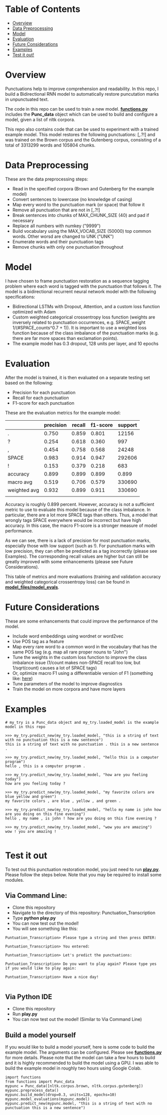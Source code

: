 # Table of Contents  
- [Overview](#Overview) 
- [Data Preprocessing](#Data-Preprocessing)  
- [Model](#Model)  
- [Evaluation](#Evaluation)  
- [Future Considerations](#Future-Considerations)
- [Examples](#Examples)
- [Test it out!](#Test-it-out)
# Overview
Punctuations help to improve comprehension and readability. In this repo, I build a Bidirectional RNN model to automatically restore puncutation marks in unpunctuated text. 

The code in this repo can be used to train a new model. [__functions.py__](https://github.com/vivianngo97/Punctuation_Transcription/blob/master/functions.py) includes the __Punc_data__ object which can be used to build and configure a model, given a list of nltk corpora. 

This repo also contains code that can be used to experiment with a trained example model. This model restores the following punctuations: [,.?!] and was trained on the Brown corpus and the Gutenberg corpus, consisting of a total of 3313299 words and 105804 chunks.

# Data Preprocessing 
These are the data preprocessing steps: 
- Read in the specified corpora (Brown and Gutenberg for the example model)
- Convert sentences to lowercase (no knowledge of casing)
- Map every word to the punctuation mark (or space) that follow it 
- Remove all punctuation that are not in [,.?!]
- Break sentences into chunks of MAX_CHUNK_SIZE (40) and pad if necessary
- Replace all numbers with numkey ("9999")
- Build vocabulary using the MAX_VOCAB_SIZE (50000) top common words. Other worsd are changed to UNK ("UNK")
- Enumerate words and their punctuation tags  
- Remove chunks with only one punctuation throughout 

# Model 
I have chosen to frame punctuation restoration as a sequence tagging problem where each word is tagged with the punctuation that follows it. The model is a bidirectional recurrent neural network model with the following specifications:
- Bidirectional LSTMs with Dropout, Attention, and a custom loss function optimized with Adam 
- Custom weighted categorical crossentropy loss function (weights are inversely related to punctuation occurrences, e.g. SPACE_weight 1/(#SPACE_counts^0.7 + 1)). It is important to use a weighted loss function because of the class imbalance of the punctuation marks (e.g. there are far more spaces than exclamation points).
- The example model has 0.3 dropout, 128 units per layer, and 10 epochs

# Evaluation
After the model is trained, it is then evaluated on a separate testing set based on the following:
- Precision for each punctuation 
- Recall for each punctuation 
- F1-score for each punctuation 

These are the evaluation metrics for the example model: 

|              | precision | recall | f1-score | support     |
| ------------ | --------- | ------ | -------- | ----------- |
| .            | 0.750     | 0.859  | 0.801    | 12156       |
| ?            | 0.254     | 0.618  | 0.360    | 997         |
| ,            | 0.454     | 0.758  | 0.568    | 24248       |
| SPACE        | 0.983     | 0.914  | 0.947    | 292606      |
| !            | 0.153     | 0.379  | 0.218    | 683         |
| accuracy     | 0.899     | 0.899  | 0.899    | 0.899       |
| macro avg    | 0.519     | 0.706  | 0.579    | 330690      |
| weighted avg | 0.932     | 0.899  | 0.911    | 330690      |
|              |

Accuracy is roughly 0.899 percent. However, accuracy is not a sufficient metric to use to evaluate this model because of the class imbalance. In particular, there are a lot more SPACE tags than others. Thus, a model that wrongly tags SPACE everywhere would be incorrect but have high accuracy. In this case, the macro F1-score is a stronger measure of model performance.

As we can see, there is a lack of precision for most punctuation marks, especially those with low support (such as !). For punctuation marks with low precision, they can often be predicted as a tag incorrectly (please see Examples). The corresponding recall values are higher but can still be greatly improved with some enhancements (please see Future Considerations). 

This table of metrics and more evaluations (training and validation accuracy and weighted categorical crossentropy loss) can be found in [__model_files/model_evals__](https://github.com/vivianngo97/Punctuation_Transcription/tree/master/model_files/model_evals).

# Future Considerations
These are some enhancements that could improve the performance of the model.
- Include word embeddings using wordnet or word2vec
- Use POS tag as a feature 
- Map every rare word to a common word in the vocabulary that has the same POS tag (e.g. map all rare proper nouns to "John")
- Tune the weights in the custom loss function to improve the class imbalance issue (1/count makes non-SPACE recall too low, but 1/sqrt(count) causes a lot of SPACE tags)
- Or, optimize macro F1 using a differentiable version of F1 (something like: [here](https://datascience.stackexchange.com/questions/66581/is-it-possible-to-make-f1-score-differentiable-and-use-it-directly-as-a-loss-fun))
- Tune parameters of the model to improve diagnostics 
- Train the model on more corpora and have more layers

# Examples 

<pre><code># my_try is a Punc_data object and my_try.loaded_model is the example model in this repo

>>> my_try.predict_new(my_try.loaded_model, "this is a string of text with no punctuation this is a new sentence")
this is a string of text with no punctuation . this is a new sentence .

>>> my_try.predict_new(my_try.loaded_model, "hello this is a computer program")
hello , this is a computer program .

>>> my_try.predict_new(my_try.loaded_model, "how are you feeling today")
how are you feeling today ?

>>> my_try.predict_new(my_try.loaded_model, "my favorite colors are blue yellow and green")
my favorite colors , are blue , yellow , and green .

>>> my_try.predict_new(my_try.loaded_model, "hello my name is john how are you doing on this fine evening")
hello , my name , is john ! how are you doing on this fine evening ?

>>> my_try.predict_new(my_try.loaded_model, "wow you are amazing")
wow ! you are amazing !

</code></pre>

# Test it out

To test out this punctuation restoration model, you just need to run [__play.py__](https://github.com/vivianngo97/Punctuation_Transcription/blob/master/play.py). Please follow the steps below. Note that you may be required to install some modules. 

## Via Command Line:
- Clone this repository 
- Navigate to the directory of this repository: Punctuation_Transcription
- Type __python play.py__
- You can now test out the model!
- You will see something like this: 

<pre><code>Puntuation_Transcription> Please type a string and then press ENTER: 

Puntuation_Transcription> You entered: 

Puntuation_Transcription> Let's predict the punctuations:

Puntuation_Transcription> Do you want to play again? Please type yes if you would like to play again: 

Puntuation_Transcription> Have a nice day!
 
</code></pre>

## Via Python IDE
- Clone this repository 
- Run __play.py__
- You can now test out the model! (Similar to Via Command Line)

## Build a model yourself

If you would like to build a model yourself, here is some code to build the example model. The arguments can be configured. Please see [__functions.py__](https://github.com/vivianngo97/Punctuation_Transcription/blob/master/functions.py) for more details. Please note that the model can take a few hours to build and it is highly recommended to build the model using a GPU. I was able to build the example model in roughly two hours using Google Colab.

<pre><code>import functions
from functions import Punc_data
mypunc = Punc_data([nltk.corpus.brown, nltk.corpus.gutenberg])
mypunc.preprocess_data()
mypunc.build_model(drop=0.3, units=128, epochs=10)
mypunc.model_evaluations(mypunc.model)
mypunc.predict_new(mypunc.model, "this is a string of text with no punctuation this is a new sentence")
</code></pre>


